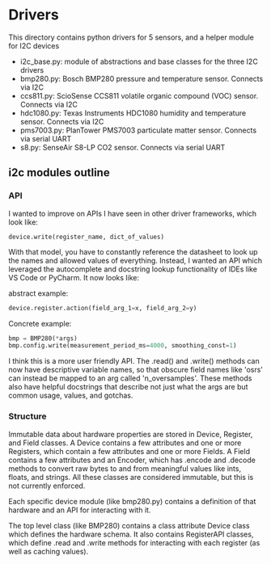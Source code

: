 # Drivers

This directory contains python drivers for 5 sensors, and a helper module for I2C devices

* i2c_base.py: module of abstractions and base classes for the three I2C drivers
* bmp280.py: Bosch BMP280 pressure and temperature sensor. Connects via I2C
* ccs811.py: ScioSense CCS811 volatile organic compound (VOC) sensor. Connects via I2C
* hdc1080.py: Texas Instruments HDC1080 humidity and temperature sensor. Connects via I2C
* pms7003.py: PlanTower PMS7003 particulate matter sensor. Connects via serial UART
* s8.py: SenseAir S8-LP CO2 sensor. Connects via serial UART

## i2c modules outline

### API

I wanted to improve on APIs I have seen in other driver frameworks, which look like:
```
device.write(register_name, dict_of_values)
```

With that model, you have to constantly reference the datasheet to look up the names and allowed values of everything. Instead, I wanted an API which leveraged the autocomplete and docstring lookup functionality of IDEs like VS Code or PyCharm. It now looks like:

abstract example:
```python
device.register.action(field_arg_1=x, field_arg_2=y)
```

Concrete example:
```python
bmp = BMP280(*args)
bmp.config.write(measurement_period_ms=4000, smoothing_const=1)
```
I think this is a more user friendly API. The .read() and .write() methods can now have descriptive variable names, so that obscure field names like 'osrs' can instead be mapped to an arg called 'n_oversamples'. These methods also have helpful docstrings that describe not just what the args are but common usage,  values, and gotchas.

### Structure

Immutable data about hardware properties are stored in Device, Register, and Field classes. A Device contains a few attributes and one or more Registers, which contain a few attributes and one or more Fields. A Field contains a few attributes and an Encoder, which has .encode and .decode methods to convert raw bytes to and from meaningful values like ints, floats, and strings. All these classes are considered immutable, but this is not currently enforced.

Each specific device module (like bmp280.py) contains a definition of that hardware and an API for interacting with it.

The top level class (like BMP280) contains a class attribute Device class which defines the hardware schema. It also contains RegisterAPI classes, which define .read and .write methods for interacting with each register (as well as caching values). 

